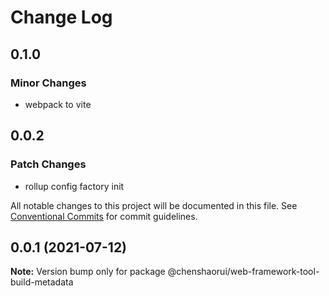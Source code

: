 # Change Log

## 0.1.0

### Minor Changes

- webpack to vite

## 0.0.2

### Patch Changes

- rollup config factory init

All notable changes to this project will be documented in this file.
See [Conventional Commits](https://conventionalcommits.org) for commit guidelines.

## 0.0.1 (2021-07-12)

**Note:** Version bump only for package @chenshaorui/web-framework-tool-build-metadata
